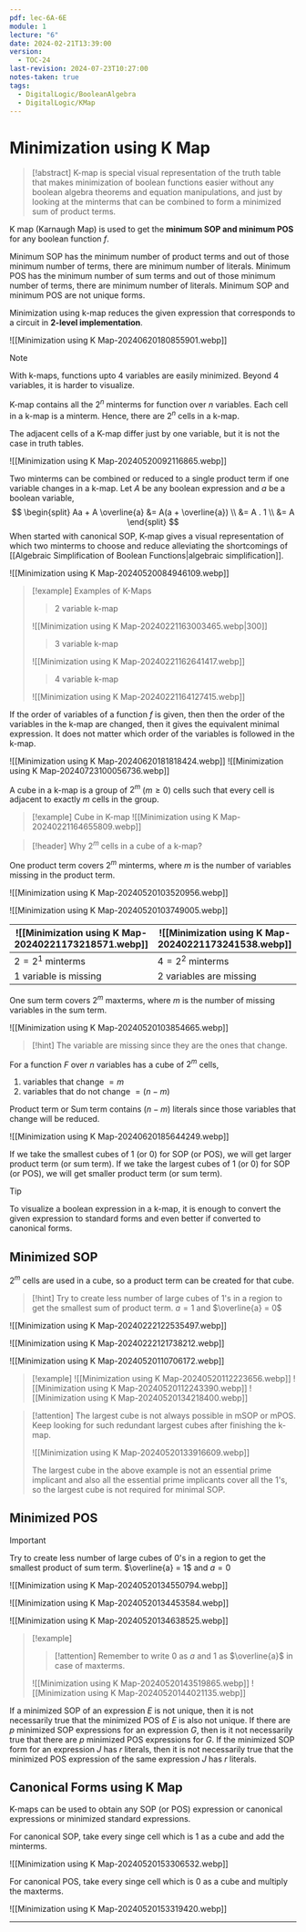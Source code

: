 ```yaml
---
pdf: lec-6A-6E
module: 1
lecture: "6"
date: 2024-02-21T13:39:00
version:
  - TOC-24
last-revision: 2024-07-23T10:27:00
notes-taken: true
tags:
  - DigitalLogic/BooleanAlgebra
  - DigitalLogic/KMap
---
```

# Minimization using K Map

> [!abstract] 
> K-map is special visual representation of the truth table that makes minimization of boolean functions easier without any boolean algebra theorems and equation manipulations, and just by looking at the minterms that can be combined to form a minimized sum of product terms.

K map (Karnaugh Map) is used to get the **minimum SOP and minimum POS** for any boolean function $f$.

Minimum SOP has the minimum number of product terms and out of those minimum number of terms, there are minimum number of literals.
Minimum POS has the minimum number of sum terms and out of those minimum number of terms, there are minimum number of literals.
Minimum SOP and minimum POS are not unique forms.

Minimization using k-map reduces the given expression that corresponds to a circuit in **2-level implementation**.

![[Minimization using K Map-20240620180855901.webp]]

> [!NOTE]
> With k-maps, functions upto 4 variables are easily minimized. Beyond 4 variables, it is harder to visualize.

K-map contains all the $2^n$ minterms for function over $n$ variables. Each cell in a k-map is a minterm. Hence, there are $2^n$ cells in a k-map.

The adjacent cells of a K-map differ just by one variable, but it is not the case in truth tables.

![[Minimization using K Map-20240520092116865.webp]]

Two minterms can be combined or reduced to a single product term if one variable changes in a k-map. 
Let $A$ be any boolean expression and $a$ be a boolean variable,
$$
\begin{split}
Aa + A \overline{a} &= A(a + \overline{a}) \\ &= A . 1 \\ &= A
\end{split}
$$
When started with canonical SOP, K-map gives a visual representation of which two minterms to choose and reduce alleviating the shortcomings of [[Algebraic Simplification of Boolean Functions|algebraic simplification]].

![[Minimization using K Map-20240520084946109.webp]]

> [!example] Examples of K-Maps
>> 2 variable k-map
> 
> ![[Minimization using K Map-20240221163003465.webp|300]]
>> 3 variable k-map
>
> ![[Minimization using K Map-20240221162641417.webp]]
>> 4 variable k-map
> 
> ![[Minimization using K Map-20240221164127415.webp]]

If the order of variables of a function $f$ is given, then then the order of the variables in the k-map are changed, then it gives the equivalent minimal expression. It does not matter which order of the variables is followed in the k-map.

![[Minimization using K Map-20240620181818424.webp]]
![[Minimization using K Map-20240723100056736.webp]]

A cube in a k-map is a group of $2^m$ ($m \ge 0$) cells such that every cell is adjacent to exactly $m$ cells in the group.

> [!example] Cube in K-map
> ![[Minimization using K Map-20240221164655809.webp]]

> [!header] Why $2^m$ cells in a cube of a k-map?

One product term covers $2^m$ minterms, where $m$ is the number of variables missing in the product term.

![[Minimization using K Map-20240520103520956.webp]]

![[Minimization using K Map-20240520103749005.webp]]

| ![[Minimization using K Map-20240221173218571.webp]] | ![[Minimization using K Map-20240221173241538.webp]] |
| ---------------------------------------------------- | ---------------------------------------------------- |
| $2 = 2^1$ minterms                                   | $4 = 2^2$ minterms                                   |
| 1 variable is missing                                | 2 variables are missing                              |

One sum term covers $2^m$ maxterms, where $m$ is the number of missing variables in the sum term.

![[Minimization using K Map-20240520103854665.webp]]

> [!hint] 
> The variable are missing since they are the ones that change.

For a function $F$ over $n$ variables has a cube of $2^m$ cells,
1. variables that change $= m$
2. variables that do not change $= (n-m)$

Product term or Sum term contains $(n-m)$ literals since those variables that change will be reduced.

![[Minimization using K Map-20240620185644249.webp]]

If we take the smallest cubes of 1 (or 0) for SOP (or POS), we will get larger product term (or sum term).
If we take the largest cubes of 1 (or 0) for SOP (or POS), we will get smaller product term (or sum term).

> [!tip] 
> To visualize a boolean expression in a k-map, it is enough to convert the given expression to standard forms and even better if converted to canonical forms.

## Minimized SOP

$2^m$ cells are used in a cube, so a product term can be created for that cube.

> [!hint] 
> Try to create less number of large cubes of 1's in a region to get the smallest sum of product term.
> $a = 1$ and $\overline{a} = 0$

![[Minimization using K Map-20240222122535497.webp]]

![[Minimization using K Map-20240222121738212.webp]]

![[Minimization using K Map-20240520110706172.webp]]

> [!example] 
> ![[Minimization using K Map-20240520112223656.webp]]
> ![[Minimization using K Map-20240520112243390.webp]]
> ![[Minimization using K Map-20240520134218400.webp]]

> [!attention] 
> The largest cube is not always possible in mSOP or mPOS. Keep looking for such redundant largest cubes after finishing the k-map.
> 
> ![[Minimization using K Map-20240520133916609.webp]]
> 
> The largest cube in the above example is not an essential prime implicant and also all the essential prime implicants cover all the 1's, so the largest cube is not required for minimal SOP.

## Minimized POS

> [!important] 
> Try to create less number of large cubes of 0's in a region to get the smallest product of sum term.
> $\overline{a} = 1$ and $a = 0$

![[Minimization using K Map-20240520134550794.webp]]

![[Minimization using K Map-20240520134453584.webp]]

![[Minimization using K Map-20240520134638525.webp]]

> [!example] 
>> [!attention] 
>>Remember to write 0 as $a$ and 1 as $\overline{a}$ in case of maxterms.
>
> ![[Minimization using K Map-20240520143519865.webp]]
> ![[Minimization using K Map-20240520144021135.webp]]

If a minimized SOP of an expression $E$ is not unique, then it is not necessarily true that the minimized POS of $E$ is also not unique.
If there are $p$ minimized SOP expressions for an expression $G$, then is it not necessarily true that there are $p$ minimized POS expressions for $G$. 
If the minimized SOP form for an expression $J$ has $r$ literals, then it is not necessarily true that the minimized POS expression of the same expression $J$ has $r$ literals.

## Canonical Forms using K Map

K-maps can be used to obtain any SOP (or POS) expression or canonical expressions or minimized standard expressions.

For canonical SOP, take every singe cell which is 1 as a cube and add the minterms.

![[Minimization using K Map-20240520153306532.webp]]

For canonical POS, take every singe cell which is 0 as a cube and multiply the maxterms.

![[Minimization using K Map-20240520153319420.webp]]

---